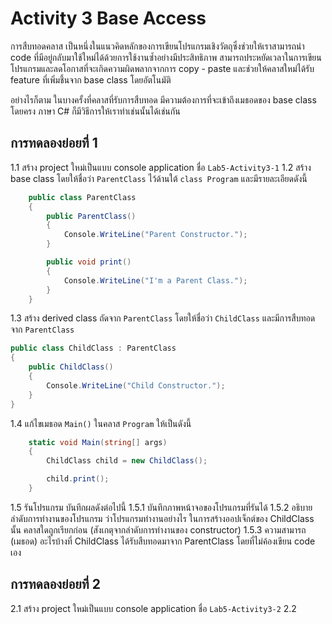 # Activity 3 Base Access

การสืบทอดคลาส เป็นหนึ่งในแนวคิดหลักของการเขียนโปรแกรมเชิงวัตถุซึ่งช่วยให้เราสามารถนำ code ที่มีอยู่กลับมาใช้ใหม่ได้ด้วยการใช้งานซ้ำอย่างมีประสิทธิภาพ สามารถประหยัดเวลาในการเขียนโปรแกรมและลดโอกาสที่จะเกิดความผิดพลากจากการ copy - paste และช่วยให้คลาสใหม่ได้รับ feature ที่เพิ่มชึ้นจาก base class โดยอัตโนมัติ

อย่างไรก็ตาม ในบางครั้งที่คลาสที่รับการสืบทอด มีความต้องการที่จะเข้าถึงเมธอดของ base class โดยครง ภาษา C# ก็มีวิธีการให้เราทำเช่นนั้นได้เช่นกัน

## การทดลองย่อยที่ 1

1.1 สร้าง project ใหม่เป็นแบบ console application ชื่อ `Lab5-Activity3-1`
1.2 สร้าง base class โดยให้ชื่อว่า `ParentClass`  ไว้ด้านใต้ `class Program` และมีรายละเอียดดังนี้

```C#
    public class ParentClass
    {
        public ParentClass()
        {
            Console.WriteLine("Parent Constructor.");
        }

        public void print()
        {
            Console.WriteLine("I'm a Parent Class.");
        }
    }
```

1.3 สร้าง derived class ถัดจาก `ParentClass` โดยให้ชื่อว่า `ChildClass` และมีการสืบทอดจาก `ParentClass`

```C#
public class ChildClass : ParentClass
{
    public ChildClass()
    {
        Console.WriteLine("Child Constructor.");
    }
}
```

1.4 แก้ไขเมธอด `Main()` ในคลาส `Program` ให้เป็นดังนี้

```C#
    static void Main(string[] args)
    {
        ChildClass child = new ChildClass();

        child.print();
    }
```

1.5 รันโปรแกรม บันทึกผลดังต่อไปนี้
1.5.1 บันทึกภาพหน้าจอของโปรแกรมที่รันได้
1.5.2 อธิบายลำดับการทำงานของโปรแกรม ว่าโปรแกรมทำงานอย่างไร ในการสร้างออปเจ็กต์ของ ChildClass นั้น คลาสใดถูกเรียกก่อน (สังเกตุจากลำดับการทำงานของ constructor)
1.5.3 ความสามารถ (เมธอด) อะไรบ้างที่ ChildClass ได้รับสืบทอดมาจาก ParentClass โดยที่ไม่ค้องเขียน code เอง

## การทดลองย่อยที่ 2

2.1 สร้าง project ใหม่เป็นแบบ console application ชื่อ `Lab5-Activity3-2`
2.2 
